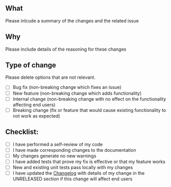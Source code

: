 ## What

Please inlcude a summary of the changes and the related issue

## Why

Please include details of the reasoning for these changes

## Type of change

Please delete options that are not relevant.

- [ ] Bug fix (non-breaking change which fixes an issue)
- [ ] New feature (non-breaking change which adds functionality)
- [ ] Internal change (non-breaking change with no effect on the functionality affecting end users)
- [ ] Breaking change (fix or feature that would cause existing functionality to not work as expected)

## Checklist:

- [ ] I have performed a self-review of my code
- [ ] I have made corresponding changes to the documentation
- [ ] My changes generate no new warnings
- [ ] I have added tests that prove my fix is effective or that my feature works
- [ ] New and existing unit tests pass locally with my changes
- [ ] I have updated the [Changelog](CHANGELOG.md) with details of my change in the UNRELEASED section if this change will affect end users
